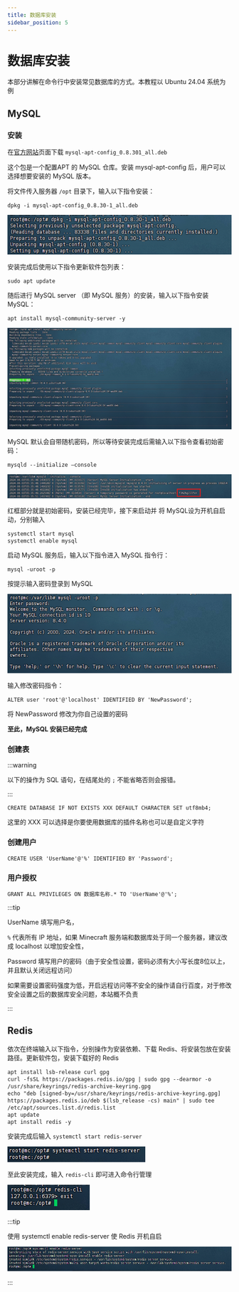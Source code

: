 ```yaml
---
title: 数据库安装
sidebar_position: 5
---
```


# 数据库安装

本部分讲解在命令行中安装常见数据库的方式。本教程以 Ubuntu 24.04 系统为例

## MySQL

### 安装

在[官方网站](https://dev.mysql.com/downloads/repo/apt/)页面下载 `mysql-apt-config_0.8.301_all.deb`

这个包是一个配置APT 的 MySQL 仓库。安装 mysql-apt-config 后，用户可以选择想要安装的 MySQL 版本。

将文件传入服务器 `/opt` 目录下，输入以下指令安装：

```
dpkg -i mysql-apt-config_0.8.30-1_all.deb
```

![](_images/Linux开服/数据库安装/1.png)

安装完成后使用以下指令更新软件包列表：

```
sudo apt update
```

随后进行 MySQL server （即 MySQL 服务）的安装，输入以下指令安装 MySQL：

```
apt install mysql-community-server -y
```

![](_images/Linux开服/数据库安装/2.png)

MySQL 默认会自带随机密码，所以等待安装完成后需输入以下指令查看初始密码：

```
mysqld --initialize –console
```

![](_images/Linux开服/数据库安装/3.png)

红框部分就是初始密码，安装已经完毕，接下来启动并 将 MySQL设为开机自启动，分别输入

```
systemctl start mysql
systemctl enable mysql
```

启动 MySQL 服务后，输入以下指令进入 MySQL 指令行：

```
mysql -uroot -p
```

按提示输入密码登录到 MySQL

![](_images/Linux开服/数据库安装/4.png)

输入修改密码指令：

```
ALTER user 'root'@'localhost' IDENTIFIED BY 'NewPassword';
```

将 NewPassword 修改为你自己设置的密码

**至此，MySQL 安装已经完成**

### 创建表

:::warning

以下的操作为 SQL 语句，在结尾处的 `;` 不能省略否则会报错。

:::

```
CREATE DATABASE IF NOT EXISTS XXX DEFAULT CHARACTER SET utf8mb4;
```

这里的 XXX 可以选择是你要使用数据库的插件名称也可以是自定义字符

### 创建用户

```
CREATE USER 'UserName'@'%' IDENTIFIED BY 'Password';
```

### 用户授权

```
GRANT ALL PRIVILEGES ON 数据库名称.* TO 'UserName'@'%';
```

:::tip

UserName 填写用户名，

`%` 代表所有 IP 地址，如果 Minecraft 服务端和数据库处于同一个服务器，建议改成 localhost 以增加安全性，

Password 填写用户的密码（由于安全性设置，密码必须有大小写长度8位以上，并且默认关闭远程访问）

如果需要设置密码强度为低，开启远程访问等不安全的操作请自行百度，对于修改安全设置之后的数据库安全问题，本站概不负责

:::

## Redis

依次在终端输入以下指令，分别操作为安装依赖、下载 Redis、将安装包放在安装路径。更新软件包，安装下载好的 Redis

```
apt install lsb-release curl gpg
curl -fsSL https://packages.redis.io/gpg | sudo gpg --dearmor -o /usr/share/keyrings/redis-archive-keyring.gpg
echo "deb [signed-by=/usr/share/keyrings/redis-archive-keyring.gpg] https://packages.redis.io/deb $(lsb_release -cs) main" | sudo tee /etc/apt/sources.list.d/redis.list
apt update
apt install redis -y
```

安装完成后输入 `systemctl start redis-server`

![](_images/Linux开服/数据库安装/5.png)

至此安装完成，输入 `redis-cli` 即可进入命令行管理

![](_images/Linux开服/数据库安装/6.png)

:::tip

使用 systemctl enable redis-server 使 Redis 开机自启

![](_images/Linux开服/数据库安装/7.png)

:::
